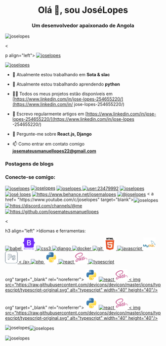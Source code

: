 # <h1 align="center">Olá 👋, sou JoséLopes</h1>
<h3 align="center">Um desenvolvedor apaixonado de Angola</h3>

<p align="left"> <img src="https ://komarev.com/ghpvc/?username=joselopes&label=Profile%20views&color=0e75b6&style=flat" alt="joselopes" /> </p> <

p align="left"> <a href="https:// github.com/ryo-ma/github-profile-trophy"><img src="https://github-profile-trophy.vercel.app/?username=joselopes" alt="joselopes" /></a> </p>

<p align="left"> <a href="https://twitter.com/joselopes" target="blank"><img src="https://img.shields.io/twitter/ follow/joselopes?logo=twitter&style=for-the-badge" alt="joselopes" /></a> </p>

- 🔭 Atualmente estou trabalhando em **Sota & slac**

- 🌱 Atualmente estou trabalhando aprendendo **python**

- 👨‍💻 Todos os meus projetos estão disponíveis em [https://www.linkedin.com/in/jose-lopes-254655220/](https://www.linkedin.com/in/ jose-lopes-254655220/)

- 📝 Escrevo regularmente artigos em [https://www.linkedin.com/in/jose-lopes-254655220/](https://www.linkedin.com/in/jose-lopes -254655220/)

- 💬 Pergunte-me sobre **React.js, Django**

- 📫 Como entrar em contato comigo **josemateusmanuellopes22@gmail.com**

### Postagens de blogs
<!-- BLOG-POST-LIST:START - ->
<!-- BLOG-POST-LIST:END -->

<h3 align="left">Conecte-se comigo:</h3>
<p align="left">
<a href="https://dev .to/joselopes" target="blank"><img align="center" src="https://raw.githubusercontent.com/rahuldkjain/github-profile-readme-generator/master/src/images/icons/Social /devto.svg" alt="joselopes" height="30" width="40" /></a>
<a href="https://twitter.com/joselopes" target="blank"><img alinhar ="center" src="https://raw.githubusercontent.com/rahuldkjain/github-profile-readme-generator/master/src/images/icons/Social/twitter.svg" alt="joselopes" height="30 " width="40" /></a>
<a href="https://linkedin.com/in/joselopes" target="blank"><img align="center" src="https://raw .githubusercontent.com/rahuldkjain/github-profile-readme-generator/master/src/images/icons/Social/linked-in-alt.svg" alt="joselopes" height="30" width="40" /> </a>
<a href="https://stackoverflow.com/users/user:23479992" target="blank"><img align="center" src="https://raw.githubusercontent.com/rahuldkjain/github-profile-readme-generator/master/src/images/icons/Social/stack-overflow.svg" alt="user:23479992" height="30" width="40" /></a >
<a href="https://fb.com/joselopes" target="blank"><img align="center" src="https://raw.githubusercontent.com/rahuldkjain/github-profile-readme- gerador/master/src/images/icons/Social/facebook.svg" alt="joselopes" height="30" width="40" /></a>
<a href="https://instagram.com/ jose lopes" target="blank"><img align="center" src="https://raw.githubusercontent.com/rahuldkjain/github-profile-readme-generator/master/src/images/icons/Social/instagram .svg" alt="josé lopes" height="30" width="40" /></a>
<a href="https://www.behance.net/https://www.behance.net/josemalopes" target="blank"><img align="center" src="https://raw.githubusercontent .com/rahuldkjain/github-profile-readme-generator/master/src/images/icons/Social/behance.svg" alt="https://www.behance.net/josemalopes" height="30" width=" 40" /></a>
<a href="https://medium.com/@joselopes" target="blank"><img align="center" src="https://raw.githubusercontent.com/ rahuldkjain/github-profile-readme-generator/master/src/images/icons/Social/medium.svg" alt="@joselopes" height="30" width="40" /></a> <
a href= "https://www.youtube.com/c/joselopes" target="blank"><img align="center" src="https://raw.githubusercontent.com/rahuldkjain/github-profile-readme-generator /master/src/images/icons/Social/youtube.svg" alt="joselopes" height="30" width="40" /></a>
<a href="https://discord.gg/https ://discord.com/channels/@me" target="blank"><img align="center" src="https://raw.githubusercontent.com/rahuldkjain/github-profile-readme-generator/master/ src/images/icons/Social/discord.svg" alt="https://discord.com/channels/@me" height="30" width="40" /></a>
<a href="/ https://github.com/josemateusmanuellopes" target="blank"><img align="center" src="https://raw.githubusercontent.com/rahuldkjain/github-profile-readme-generator/master/src/ images/icons/Social/rss.svg" alt="https://github.com/josemateusmanuellopes" height="30" width="40" /></a> </p>
<

h3 align="left" >Idiomas e ferramentas:</h3>
<p align="left"> <a href="https://babeljs.io/" target="_blank" rel="noreferrer"> <img src="https://www.vectorlogo.zone/logos/ babeljs/babeljs-icon.svg" alt="babel" width="40" height="40"/> </a> <a href="https://getbootstrap.com" target="_blank" rel=" noreferrer"> <img src="https://raw.githubusercontent.com/devicons/devicon/master/icons/bootstrap/bootstrap-plain-wordmark.svg" alt="bootstrap" width="40" height="40 "/> </a> <a href="https://www.w3schools.com/css/" target="_blank" rel="noreferrer"> <img src="https://raw.githubusercontent.com /devicons/devicon/master/icons/css3/css3-original-wordmark.svg" alt="css3" width="40" height="40"/> </a> <a href="https://www .djangoproject.com/" target="_blank" rel="noreferrer"> <img src="https://cdn.worldvectorlogo.com/logos/django.svg" alt="django" width="40" height= "40"/> </a> <a href="https://www.docker.com/" target="_blank" rel="noreferrer"> <img src="https://raw.githubusercontent.com /devicons/devicon/master/icons/docker/docker-original-wordmark.svg" alt="docker" width="40" height="40"/> </a> <a href="https://git -scm.com/" target="_blank" rel="noreferrer"> <img src="https://www.vectorlogo.zone/logos/git-scm/git-scm-icon.svg" alt="git " width="40" height="40"/> </a> <a href="https://www.w3.org/html/" target="_blank" rel="noreferrer"> <img src= "https://raw.githubusercontent.com/devicons/devicon/master/icons/html5/html5-original-wordmark.svg" alt="html5" width="40" height="40"/> </a> <a href="https://developer.mozilla.org/en-US/docs/Web/JavaScript" target="_blank" rel="noreferrer"> <img src="https://raw.githubusercontent.com /devicons/devicon/master/icons/javascript/javascript-original.svg" alt="javascript" width="40" height="40"/> </a> <a href="https://www.mysql .com/" target="_blank" rel="noreferrer"> <img src="https://raw.githubusercontent.com/devicons/devicon/master/icons/mysql/mysql-original-wordmark.svg" alt="mysql" width="40" height="40"/> </a> <a href="https://www.photoshop.com/en" target="_blank" rel="noreferrer" > <img src="https://raw.githubusercontent.com/devicons/devicon/master/icons/photoshop/photoshop-line.svg" alt="photoshop" width="40" height="40"/> < /a> <a href="https://www.php.net" target="_blank" rel="noreferrer"> <img src="https://raw.githubusercontent.com/devicons/devicon/master/ ícones/php/php-original.svg" alt="php" width="40" height="40"/> </a> <a href="https://www.python.org" target="_blank " rel="noreferrer"> <img src="https://raw.githubusercontent.com/devicons/devicon/master/icons/python/python-original.svg" alt="python" width="40" height= "40"/> </a> <a href="https://reactjs.org/" target="_blank" rel="noreferrer"> <img src="https://raw.githubusercontent.com/devicons /devicon/master/icons/react/react-original-wordmark.svg" alt="react" width="40" height="40"/> </a> <a href="https://sass-lang .com" target="_blank" rel="noreferrer"> <img src="https://raw.githubusercontent.com/devicons/devicon/master/icons/sass/sass-original.svg" alt="sass" width="40" height="40"/> </a> <a href="https://www.typescriptlang.org/" target="_blank" rel="noreferrer"> <img src="https: //raw.githubusercontent.com/devicons/devicon/master/icons/typescript/typescript-original.svg" alt="typescript" width="40" height="40"/> </a> </p>org" target="_blank" rel="noreferrer"> <img src="https://raw.githubusercontent.com/devicons/devicon/master/icons/python/python-original.svg" alt="python" largura ="40" height="40"/> </a> <a href="https://reactjs.org/" target="_blank" rel="noreferrer"> <img src="https://raw .githubusercontent.com/devicons/devicon/master/icons/react/react-original-wordmark.svg" alt="react" width="40" height="40"/> </a> <a href="https ://sass-lang.com" target="_blank" rel="noreferrer"> <img src="https://raw.githubusercontent.com/devicons/devicon/master/icons/sass/sass-original.svg " alt="sass" width="40" height="40"/> </a> <a href="https://www.typescriptlang.org/" target="_blank" rel="noreferrer"> < img src="https://raw.githubusercontent.com/devicons/devicon/master/icons/typescript/typescript-original.svg" alt="typescript" width="40" height="40"/> </a > </p>org" target="_blank" rel="noreferrer"> <img src="https://raw.githubusercontent.com/devicons/devicon/master/icons/python/python-original.svg" alt="python" largura ="40" height="40"/> </a> <a href="https://reactjs.org/" target="_blank" rel="noreferrer"> <img src="https://raw .githubusercontent.com/devicons/devicon/master/icons/react/react-original-wordmark.svg" alt="react" width="40" height="40"/> </a> <a href="https ://sass-lang.com" target="_blank" rel="noreferrer"> <img src="https://raw.githubusercontent.com/devicons/devicon/master/icons/sass/sass-original.svg " alt="sass" width="40" height="40"/> </a> <a href="https://www.typescriptlang.org/" target="_blank" rel="noreferrer"> < img src="https://raw.githubusercontent.com/devicons/devicon/master/icons/typescript/typescript-original.svg" alt="typescript" width="40" height="40"/> </a > </p>

<p><img align="left" src="https://github-readme-stats.vercel.app/api/top-langs?username=joselopes&show_icons=true&locale=en&layout=compact" alt="joselopes" /> </p>

<p> <img align="center" src="https://github-readme-stats.vercel.app/api?username=joselopes&show_icons=true&locale=en" alt="joselopes" /> </p>

<p><img align="center" src="https://github-readme-streak-stats.herokuapp.com/?user=joselopes&" alt="joselopes" /></p>
